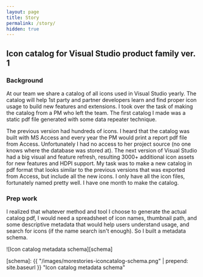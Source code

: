 ```yaml
---
layout: page
title: Story
permalink: /story/
hidden: true
---
```


## Icon catalog for Visual Studio product family ver. 1

### Background

At our team we share a catalog of all icons used in Visual Studio yearly. The catalog will help 1st party and partner developers learn and find proper icon usage to build new features and extensions. I took over the task of making the catalog from a PM who left the team. The first catalog I made was a static pdf file generated with some data repeater technique.

The previous version had hundreds of icons. I heard that the catalog was built with MS Access and every year the PM would print a report pdf file from Access. Unfortunately I had no access to her project source (no one knows where the database was stored at). The next version of Visual Studio had a big visual and feature refresh, resulting 3000+ additional icon assets for new features and HDPI support. My task was to make a new catalog in pdf format that looks similar to the previous versions that was exported from Access, but include all the new icons. I only have all the icon files, fortunately named pretty well. I have one month to make the catalog.

### Prep work

I realized that whatever method and tool I choose to generate the actual catalog pdf, I would need a spreadsheet of icon names, thumbnail path, and some descriptive metadata that would help users understand usage, and search for icons (if the name search isn't enough). So I built a metadata schema.

![Icon catalog metadata schema][schema]


[schema]: {{ "/images/morestories-iconcatalog-schema.png" | prepend: site.baseurl }} "Icon catalog metadata schema"
